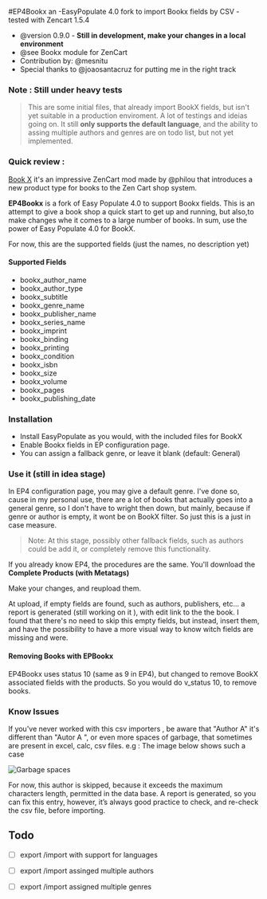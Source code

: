 
#EP4Bookx an -EasyPopulate 4.0 fork 
to import Bookx fields by CSV - tested with Zencart 1.5.4

 * @version  0.9.0 - **Still in development, make your changes in a local environment**
 * @see Bookx module for ZenCart
 * Contribution by: @mesnitu
 * Special thanks to @joaosantacruz for putting me in the right track

### Note : Still under heavy tests 
>This are some initial files, that already import BookX fields, but isn't yet suitable in a production enviroment. A lot of testings and ideias going on.
It still **only supports the default language**, and the ability to assing multiple authors and genres are on todo list, but not yet implemented.


### Quick review : 
[Book X](https://sourceforge.net/p/zencartbookx) it's an impressive ZenCart mod made by @philou that introduces a new product type for books to the Zen Cart shop system. 

**EP4Bookx** is a fork of  Easy Populate 4.0 to support Bookx fields.
This is an attempt to give a book shop a quick start to get up and running, but also,to make changes whe it comes to a large number of books. 
In sum, use the power of Easy Populate 4.0 for BookX. 

For now, this are the supported fields (just the names, no description yet)
#### Supported Fields
* bookx_author_name 
* bookx_author_type
* bookx_subtitle    
* bookx_genre_name
* bookx_publisher_name     
* bookx_series_name       
* bookx_imprint
* bookx_binding
* bookx_printing
* bookx_condition
* bookx_isbn
* bookx_size
* bookx_volume
* bookx_pages
* bookx_publishing_date     

### Installation

* Install EasyPopulate as you would, with the included files for BookX
* Enable Bookx fields in EP configuration page.
* You can assign a fallback genre, or leave it blank (default: General) 
 
### Use it (still in idea stage)

In EP4 configuration page, you may give a default genre. I've done so, cause in my personal use, there are a lot of books that actually goes into a general genre, so I don't have to wright then down, but mainly, because if genre or author is empty, it wont be on BookX filter. So just this is a just in case measure. 

>Note: At this stage, possibly other fallback fields, such as authors could be add it, or completely remove this functionality.

If you already know EP4, the procedures are the same. You'll download the **Complete Products (with Metatags)**

Make your changes, and reupload them. 

At upload, if empty fields are found, such as authors, publishers, etc... a report is generated (still working on it ), with edit link to the the book.
I found that there's no need to skip this empty fields, but instead, insert them, and have the possibility to have a more visual way to know witch fields are missing and were.

#### Removing Books with EPBookx
EP4Bookx uses status 10 (same as 9 in EP4), but changed to remove BookX associated fields with the products.
So you would do v_status 10, to remove books.

### Know Issues 
If you've never worked with this csv importers , be aware that "Author A" it's different than "Autor A ", or even more spaces of garbage, that sometimes are present in excel, calc, csv files.
e.g : The image below shows such a case 

![Garbage spaces](https://dl.dropboxusercontent.com/u/2355051/errors.png)

For now, this author is skipped, because it exceeds the maximum characters length, permitted in the data base.
A report is generated, so you can fix this entry, however, it’s always good practice to check, and re-check the csv file, before importing. 

 ## Todo  
 - [ ]  export /import with support for languages
 - [ ]  export /import assinged multiple authors
 - [ ]  export /import assigned multiple genres
 
